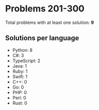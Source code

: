 # Problems 201-300

Total problems with at least one solution: **9**

## Solutions per language

- Python: 8
- C#: 3
- TypeScript: 2
- Java: 1
- Ruby: 1
- Swift: 1
- C++: 0
- Go: 0
- PHP: 0
- Perl: 0
- Rust: 0
